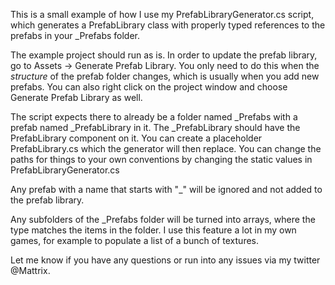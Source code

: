 This is a small example of how I use my PrefabLibraryGenerator.cs script, which generates a PrefabLibrary class with properly typed references to the prefabs in your _Prefabs folder. 

The example project should run as is. In order to update the prefab library, go to Assets -> Generate Prefab Library. You only need to do this when the *structure* of the prefab folder changes, which is usually when you add new prefabs. You can also right click on the project window and choose Generate Prefab Library as well.

The script expects there to already be a folder named _Prefabs with a prefab named _PrefabLibrary in it. The _PrefabLibrary should have the PrefabLibrary component on it. You can create a placeholder PrefabLibrary.cs which the generator will then replace. You can change the paths for things to your own conventions by changing the static values in PrefabLibraryGenerator.cs

Any prefab with a name that starts with "_" will be ignored and not added to the prefab library. 

Any subfolders of the _Prefabs folder will be turned into arrays, where the type matches the items in the folder. I use this feature a lot in my own games, for example to populate a list of a bunch of textures. 

Let me know if you have any questions or run into any issues via my twitter @Mattrix. 
